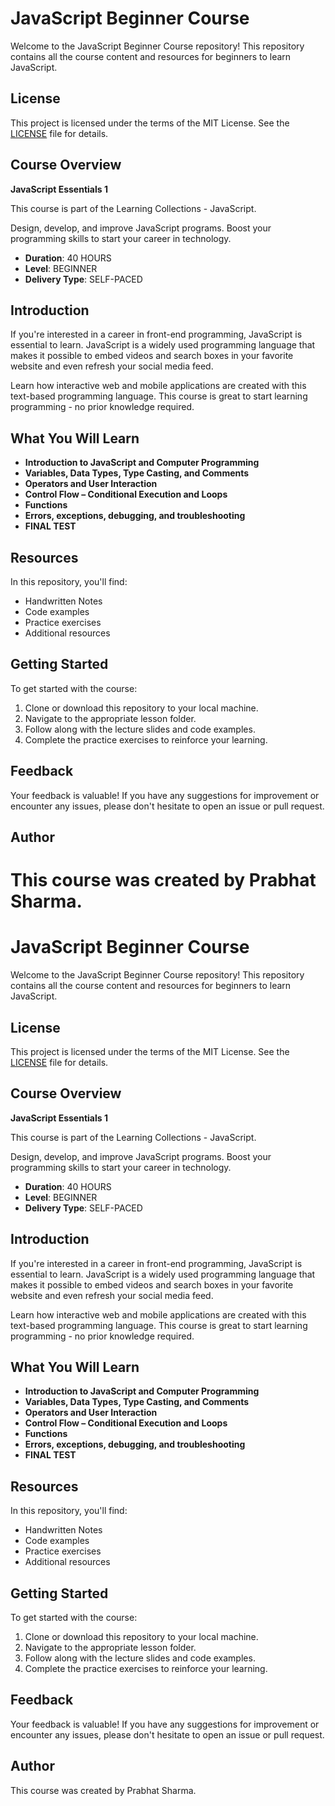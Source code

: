 # JavaScript Beginner Course

Welcome to the JavaScript Beginner Course repository! This repository contains all the course content and resources for beginners to learn JavaScript.

## License

This project is licensed under the terms of the MIT License. See the [LICENSE](LICENSE) file for details.

## Course Overview

**JavaScript Essentials 1**

This course is part of the Learning Collections - JavaScript.

Design, develop, and improve JavaScript programs. Boost your programming skills to start your career in technology.

- **Duration**: 40 HOURS
- **Level**: BEGINNER
- **Delivery Type**: SELF-PACED

## Introduction

If you're interested in a career in front-end programming, JavaScript is essential to learn. JavaScript is a widely used programming language that makes it possible to embed videos and search boxes in your favorite website and even refresh your social media feed.

Learn how interactive web and mobile applications are created with this text-based programming language. This course is great to start learning programming - no prior knowledge required.

## What You Will Learn

- **Introduction to JavaScript and Computer Programming**
- **Variables, Data Types, Type Casting, and Comments**
- **Operators and User Interaction**
- **Control Flow – Conditional Execution and Loops**
- **Functions**
- **Errors, exceptions, debugging, and troubleshooting**
- **FINAL TEST**

## Resources

In this repository, you'll find:
- Handwritten Notes
- Code examples
- Practice exercises
- Additional resources

## Getting Started

To get started with the course:

1. Clone or download this repository to your local machine.
2. Navigate to the appropriate lesson folder.
3. Follow along with the lecture slides and code examples.
4. Complete the practice exercises to reinforce your learning.

## Feedback

Your feedback is valuable! If you have any suggestions for improvement or encounter any issues, please don't hesitate to open an issue or pull request.

## Author

This course was created by Prabhat Sharma.
=======
# JavaScript Beginner Course

Welcome to the JavaScript Beginner Course repository! This repository contains all the course content and resources for beginners to learn JavaScript.

## License

This project is licensed under the terms of the MIT License. See the [LICENSE](LICENSE.md) file for details.

## Course Overview

**JavaScript Essentials 1**

This course is part of the Learning Collections - JavaScript.

Design, develop, and improve JavaScript programs. Boost your programming skills to start your career in technology.

- **Duration**: 40 HOURS
- **Level**: BEGINNER
- **Delivery Type**: SELF-PACED

## Introduction

If you're interested in a career in front-end programming, JavaScript is essential to learn. JavaScript is a widely used programming language that makes it possible to embed videos and search boxes in your favorite website and even refresh your social media feed.

Learn how interactive web and mobile applications are created with this text-based programming language. This course is great to start learning programming - no prior knowledge required.

## What You Will Learn

- **Introduction to JavaScript and Computer Programming**
- **Variables, Data Types, Type Casting, and Comments**
- **Operators and User Interaction**
- **Control Flow – Conditional Execution and Loops**
- **Functions**
- **Errors, exceptions, debugging, and troubleshooting**
- **FINAL TEST**

## Resources

In this repository, you'll find:
- Handwritten Notes
- Code examples
- Practice exercises
- Additional resources

## Getting Started

To get started with the course:

1. Clone or download this repository to your local machine.
2. Navigate to the appropriate lesson folder.
3. Follow along with the lecture slides and code examples.
4. Complete the practice exercises to reinforce your learning.

## Feedback

Your feedback is valuable! If you have any suggestions for improvement or encounter any issues, please don't hesitate to open an issue or pull request.

## Author

This course was created by Prabhat Sharma.